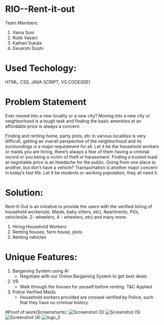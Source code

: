# RIO--Rent-it-out

Team Members:

1) Vama Soni
2) Rutik Vasani
3) Kathan Sukala
4) Devarshi Doshi

# Used Techology: 

HTML, CSS, JAVA SCRIPT, VS CODE(IDE)

# Problem Statement

Ever moved into a new locality or a new city? 
Moving into a new city or neighborhood is a tough task and finding the basic amenities at an affordable price is always a concern.

Finding and renting home, party plots, etc in various localities is very difficult, getting an overall perspective of the neighborhood and its surroundings is a major requirement for all.
Let it be the household workers or maids you are hiring, there’s always a fear of them having a criminal record or you being a victim of theft or harassment. Finding a trusted maid at negotiable price is an headache for the public.
Going from one place to another, but don’t have a vehicle? 
Transportation is another major concern in today’s fast life. Let it be students or working population, they all need it.

# Solution:

Rent-It-Out is an initiative to provide the users with the verified listing of household workers(ie. Maids, baby sitters, etc), Apartments, PGs, vehicles(ie. 2- wheelers, 4 - wheelers, etc) and many more.

1) Hiring Household Workers
2) Renting houses, farm house, plots
3) Renting vehicles

# Unique Features: 

1) Bargaining System using AI
   - Negotiate with our Online Bargaining System to get best deals.
2) VR
   - Walk through the houses for youself before renting. T&C Applied.
3) Police Verified Maids
   - Household workers provided are crossed verified by Police, such that they have no criminal history.

#Proof of work(Screenshorts):
![Screenshot (3)](https://user-images.githubusercontent.com/88734106/138606576-bb1853ba-b27c-40c3-aff5-7bcb03650ba7.png)
![Screenshot (5)](https://user-images.githubusercontent.com/88734106/138606800-9e0c1ea3-95cc-4b67-b861-be57c627f817.png)
![Screenshot (4)](https://user-images.githubusercontent.com/88734106/138606583-2ae5de12-e216-4af8-a4af-a876dc074fcc.png)
![logo_2](https://user-images.githubusercontent.com/88734106/138606567-5deb1785-c0fa-41c2-9c96-d5a13373c2c7.png)

